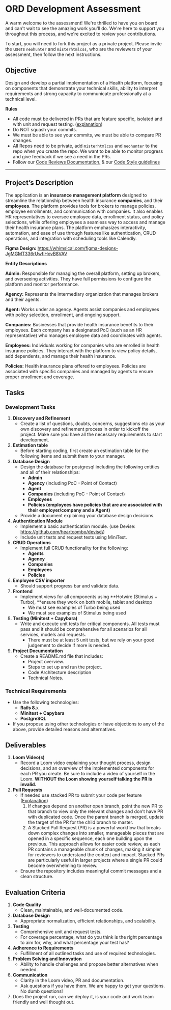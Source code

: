 # ORD Development Assessment

A warm welcome to the assessment! We're thrilled to have you on board and can't wait to see the amazing work you'll do. We're here to support you throughout this process, and we're excited to review your contributions.

To start, you will need to fork this project as a private project. Please invite the users `neohunter` and `misterhtmlcss`, who are the reviewers of your assessment, then follow the next instructions.


## Objective

Design and develop a partial implementation of a Health platform, focusing on components that demonstrate your technical skills, ability to interpret requirements and strong capacity to communicate professionally at a technical level.

**Rules**

- All code must be delivered in PRs that are feature specific, isolated and with unit and request testing. \([explanation](https://axolo.co/blog/p/managing-stacked-pr)\)
- Do NOT squash your commits.
- We must be able to see your commits, we must be able to compare PR changes.
- All Repos need to be private, add `misterhtmlcss` and `neohunter` to the repo when you create the repo. We want to be able to monitor progress and give feedback if we see a need in the PRs.
- Follow our [ Code Reviews Documentation.](https://docs.google.com/document/d/1UgpuoIHZXAKz0SubjoqSGI7afmDxPRS78eQTyPLP4m4/edit?tab=t.0) & our [Code Style guidelines](https://docs.google.com/document/d/1pDiwiqPaatbHWVCdfDOTLIOdzRwi00YxGohLKrh2X18/edit?usp=sharing)

---
## Project’s Description

The application is an **insurance management platform** designed to streamline the relationship between health insurance **companies**, and their **employees**. The platform provides tools for brokers to manage policies, employee enrollments, and communication with companies. It also enables HR representatives to oversee employee data, enrollment status, and policy selections, while offering employees a seamless way to access and manage their health insurance plans. The platform emphasizes interactivity, automation, and ease of use through features like authentication, CRUD operations, and integration with scheduling tools like Calendly.

**Figma Design:** https://whimsical.com/figma-designs-JgMGMT336rUwfiHovB8VAV

**Entity Descriptions**

**Admin:** Responsible for managing the overall platform, setting up brokers, and overseeing activities. They have full permissions to configure the platform and monitor performance.

**Agency:** Represents the intermediary organization that manages brokers and their agents.

**Agent:** Works under an agency. Agents assist companies and employees with policy selection, enrollment, and ongoing support.

**Companies:** Businesses that provide health insurance benefits to their employees. Each company has a designated PoC \(such as an HR representative\) who manages employee data and coordinates with agents.

**Employees:** Individuals working for companies who are enrolled in health insurance policies. They interact with the platform to view policy details, add dependents, and manage their health insurance.

**Policies:** Health insurance plans offered to employees. Policies are associated with specific companies and managed by agents to ensure proper enrollment and coverage.

## Tasks

### Development Tasks

1. **Discovery and Refinement**
    - Create a list of questions, doubts, concerns, suggestions etc as your own discovery and refinement process in order to kickoff the project. Make sure you have all the necessary requirements to start development.
2. **Estimation table**
    - Before starting coding, first create an estimation table for the following items and submit them to your manager.
3. **Database Design**
    - Design the database for postgresql including the following entities and all of their relationships:
        - **Admin**
        - **Agency** \(including PoC - Point of Contact\)
        - **Agent**
        - **Companies** \(including PoC - Point of Contact\)
        - **Employees**
        - **Policies \(employees have policies that are are associated with their employer/company and a Agent\)**
    - Provide a document explaining your database design decisions.
4. **Authentication Module**
    - Implement a basic authentication module. \(use Devise: https://github.com/heartcombo/devise\)
    - Include unit tests and request tests using MiniTest.
5. **CRUD Operations**
    - Implement full CRUD functionality for the following:
        - **Agents**
        - **Agency**
        - **Companies**
        - **Employees**
        - **Policies**
6. **Employee CSV importer**
    - Should support progress bar and validate data.
7. **Frontend**
    - Implement views for all components using **Hotwire \(Stimulus \+ Turbo\), **ensure they work on both mobile, tablet and desktop
        - We must see examples of Turbo being used
        - We must see examples of Stimulus being used
8. **Testing \(Minitest \+ Capybara\)**
    - Write and execute unit tests for critical components. All tests must pass and it should be comprehensive for all scenarios for all services, models and requests.
        - There must be at least 5 unit tests, but we rely on your good judgement to decide if more is needed.
9. **Project Documentation**
    - Create a README.md file that includes:
        - Project overview.
        - Steps to set up and run the project.
        - Code Architecture description
        - Technical Notes.

### Technical Requirements

- Use the following technologies:
    - **Rails 8**.x
    - **Minitest \+ Capybara**
    - **PostgreSQL**
- If you propose using other technologies or have objections to any of the above, provide detailed reasons and alternatives.

## Deliverables

1. **Loom Video\(s\)**
    - Record a Loom video explaining your thought process, design decisions, and an overview of the implemented components for each PR you create. Be sure to include a video of yourself in the Loom. **WITHOUT the Loom showing yourself talking the PR is invalid.**
2. **Pull Requests**
    - If needed use stacked PR to submit your code per feature \([Explanation](https://axolo.co/blog/p/managing-stacked-pr)\)
        1. If changes depend on another open branch, point the new PR to that branch to view only the relevant changes and don’t have PR with duplicated code. Once the parent branch is merged, update the target of the PR for the child branch to master.
        2. A Stacked Pull Request \(PR\) is a powerful workflow that breaks down complex changes into smaller, manageable pieces that are opened in a specific sequence, each one building upon the previous. This approach allows for easier code review, as each PR contains a manageable chunk of changes, making it simpler for reviewers to understand the context and impact. Stacked PRs are particularly useful in larger projects where a single PR could become overwhelming to review.
    - Ensure the repository includes meaningful commit messages and a clean structure.

## Evaluation Criteria

1. **Code Quality**
    - Clean, maintainable, and well-documented code.
2. **Database Design**
    - Appropriate normalization, efficient relationships, and scalability.
3. **Testing**
    - Comprehensive unit and request tests.
    - For coverage percentage, what do you think is the right percentage to aim for, why, and what percentage your test has?
4. **Adherence to Requirements**
    - Fulfillment of all outlined tasks and use of required technologies.
5. **Problem Solving and Innovation**
    - Ability to handle challenges and propose better alternatives when needed.
6. **Communication**
    - Clarity in the Loom video, PR and documentation.
    - Ask questions if you have them. We are happy to get your questions. No dumb questions\!
7. Does the project run, can we deploy it, is your code and work team friendly and well thought out.


